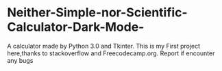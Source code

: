 # Neither-Simple-nor-Scientific-Calculator-Dark-Mode-
A calculator made by Python 3.0 and Tkinter. This is my First project here,thanks to stackoverflow and Freecodecamp.org. Report if encounter any bugs
